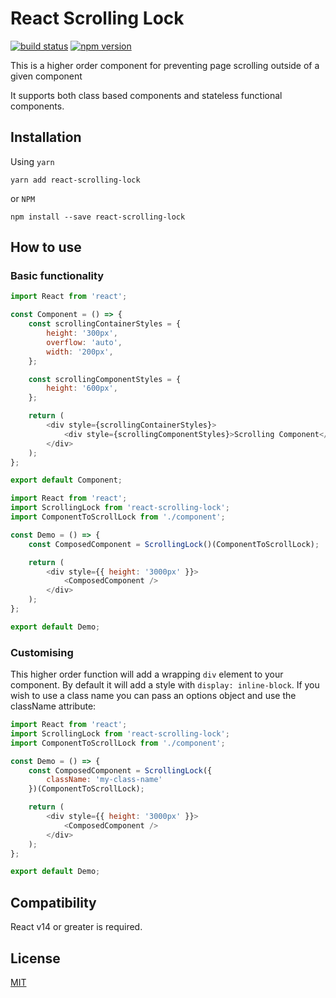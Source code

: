 # React Scrolling Lock

[![build status](https://img.shields.io/travis/viralganatra/react-scrolling-lock/master.svg?style=flat-square)](https://travis-ci.org/viralganatra/react-clickoutside)
[![npm version](https://img.shields.io/npm/v/react-scrolling-lock.svg?style=flat-square)](https://www.npmjs.com/package/react-scrolling-lock)

This is a higher order component for preventing page scrolling outside of a given component

It supports both class based components and stateless functional components.


## Installation

Using `yarn`

```
yarn add react-scrolling-lock
```

or `NPM`

````
npm install --save react-scrolling-lock
````

## How to use

### Basic functionality

````js
import React from 'react';

const Component = () => {
    const scrollingContainerStyles = {
        height: '300px',
        overflow: 'auto',
        width: '200px',
    };

    const scrollingComponentStyles = {
        height: '600px',
    };

    return (
        <div style={scrollingContainerStyles}>
            <div style={scrollingComponentStyles}>Scrolling Component</div>
        </div>
    );
};

export default Component;
````

````js
import React from 'react';
import ScrollingLock from 'react-scrolling-lock';
import ComponentToScrollLock from './component';

const Demo = () => {
    const ComposedComponent = ScrollingLock()(ComponentToScrollLock);

    return (
        <div style={{ height: '3000px' }}>
            <ComposedComponent />
        </div>
    );
};

export default Demo;
````

### Customising

This higher order function will add a wrapping `div` element to your component. By default it will add a style with `display: inline-block`. If you wish to use a class name you can pass an options object and use the className attribute:

````js
import React from 'react';
import ScrollingLock from 'react-scrolling-lock';
import ComponentToScrollLock from './component';

const Demo = () => {
    const ComposedComponent = ScrollingLock({
        className: 'my-class-name'
    })(ComponentToScrollLock);

    return (
        <div style={{ height: '3000px' }}>
            <ComposedComponent />
        </div>
    );
};

export default Demo;
````

## Compatibility

React v14 or greater is required.

## License

[MIT](LICENSE)